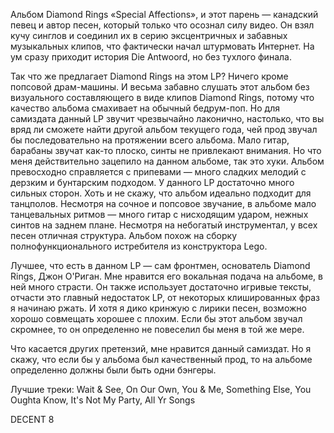 Альбом Diamond Rings «Special Affections», и этот парень — канадский певец и автор песен, который только что осознал силу видео. Он взял кучу синглов и соединил их в серию эксцентричных и забавных музыкальных клипов, что фактически начал штурмовать Интернет. На ум сразу приходит история Die Antwoord, но без тухлого финала.

Так что же предлагает Diamond Rings на этом LP? Ничего кроме попсовой драм-машины. И весьма забавно слушать этот альбом без визуального составляющего в виде клипов Diamond Rings, потому что качество альбома смахивает на обычный бедрум-поп. Но для самиздата данный LP звучит чрезвычайно лаконично, настолько, что вы вряд ли сможете найти другой альбом текущего года, чей прод звучал бы последовательно на протяжении всего альбома. Мало гитар, барабаны звучат как-то плоско, синты не привлекают внимания. Но что меня действительно зацепило на данном альбоме, так это хуки. Альбом превосходно справляется с припевами — много сладких мелодий с дерзким и бунтарским подходом. У данного LP достаточно много сильных сторон. Хоть и не скажу, что альбом идеально подходит для танцполов. Несмотря на сочное и попсовое звучание, в альбоме мало танцевальных ритмов — много гитар с нисходящим ударом, нежных синтов на заднем плане. Несмотря на небогатый инструментал, у всех песен отличная структура. Альбом похож на сборку полнофункционального истребителя из конструктора Lego.

Лучшее, что есть в данном LP — сам фронтмен, основатель Diamond Rings, Джон О'Риган. Мне нравится его вокальная подача на альбоме, в ней много страсти. Он также использует достаточно игривые тексты, отчасти это главный недостаток LP, от некоторых клишированных фраз я начинаю ржать. И хотя я дико кринжую с лирики песен, возможно хорошо совмещать хорошее с плохим. Если бы этот альбом звучал скромнее, то он определенно не повеселил бы меня в той же мере.

Что касается других претензий, мне нравится данный самиздат. Но я скажу, что если бы у альбома был качественный прод, то на альбоме определенно должны были быть одни бэнгеры.

Лучшие треки: Wait & See, On Our Own, You & Me, Something Else,
You Oughta Know, It's Not My Party, All Yr Songs

DECENT 8
